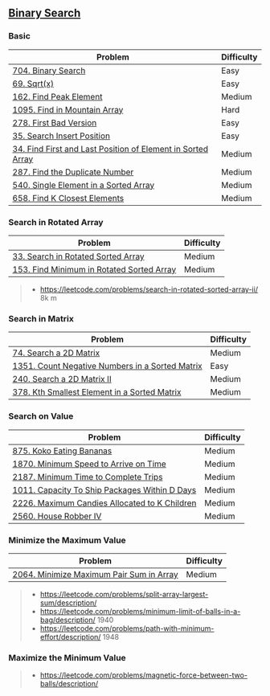 ## [Binary Search](../topics/binary-search.md)
### Basic
| Problem          | Difficulty |
|------------------|------------|
|[704. Binary Search](../leetcode/704.binary-search.md)|Easy|
|[69. Sqrt(x)](../leetcode/69.sqrt(x).md)|Easy|
|[162. Find Peak Element](../leetcode/162.find-peak-element.md)|Medium|
|[1095. Find in Mountain Array](../leetcode/1095.find-in-mountain-array.md)|Hard|
|[278. First Bad Version](../leetcode/278.first-bad-version.md)|Easy|
|[35. Search Insert Position](../leetcode/35.search-insert-position.md)|Easy|
|[34. Find First and Last Position of Element in Sorted Array](../leetcode/34.find-first-and-last-position-of-element-in-sorted-array.md)|Medium|
|[287. Find the Duplicate Number](../leetcode/287.find-the-duplicate-number.md)|Medium|
|[540. Single Element in a Sorted Array](../leetcode/540.single-element-in-a-sorted-array.md)|Medium|
|[658. Find K Closest Elements](../leetcode/658.find-k-closest-elements.md)|Medium|

### Search in Rotated Array
| Problem          | Difficulty |
|------------------|------------|
|[33. Search in Rotated Sorted Array](../leetcode/33.search-in-rotated-sorted-array.md)|Medium|
|[153. Find Minimum in Rotated Sorted Array](../leetcode/153.find-minimum-in-rotated-sorted-array.md)|Medium|

> * https://leetcode.com/problems/search-in-rotated-sorted-array-ii/ 8k m

### Search in Matrix
| Problem          | Difficulty |
|------------------|------------|
|[74. Search a 2D Matrix](../leetcode/74.search-a-2d-matrix.md)|Medium|
|[1351. Count Negative Numbers in a Sorted Matrix](../leetcode/1351.count-negative-numbers-in-a-sorted-matrix.md)|Easy|
|[240. Search a 2D Matrix II](../leetcode/240.search-a-2d-matrix-ii.md)|Medium|
|[378. Kth Smallest Element in a Sorted Matrix](../leetcode/378.kth-smallest-element-in-a-sorted-matrix.md)|Medium|

### Search on Value
| Problem          | Difficulty |
|------------------|------------|
|[875. Koko Eating Bananas](../leetcode/875.koko-eating-bananas.md)|Medium|
|[1870. Minimum Speed to Arrive on Time](../leetcode/1870.minimum-speed-to-arrive-on-time.md)|Medium|
|[2187. Minimum Time to Complete Trips](../leetcode/2187.minimum-time-to-complete-trips.md)|Medium|
|[1011. Capacity To Ship Packages Within D Days](../leetcode/1011.capacity-to-ship-packages-within-d-days.md)|Medium|
|[2226. Maximum Candies Allocated to K Children](../leetcode/2226.maximum-candies-allocated-to-k-children.md)|Medium|
|[2560. House Robber IV](../leetcode/2560.house-robber-iv.md)|Medium|

### Minimize the Maximum Value
| Problem          | Difficulty |
|------------------|------------|
|[2064. Minimize Maximum Pair Sum in Array](../leetcode/2064.minimize-maximum-pair-sum-in-array.md)|Medium|

> * https://leetcode.com/problems/split-array-largest-sum/description/
> * https://leetcode.com/problems/minimum-limit-of-balls-in-a-bag/description/ 1940
> * https://leetcode.com/problems/path-with-minimum-effort/description/ 1948

### Maximize the Minimum Value
> * https://leetcode.com/problems/magnetic-force-between-two-balls/description/

